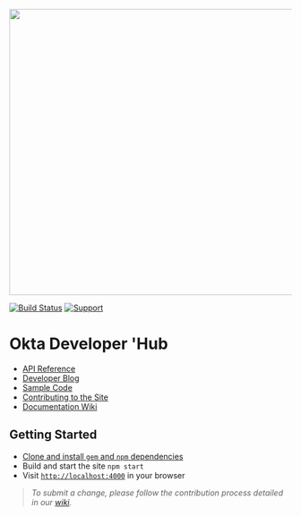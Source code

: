 <p align="center">
<img src="https://devforum.okta.com/uploads/oktadev/original/1X/bf54a16b5fda189e4ad2706fb57cbb7a1e5b8deb.png" href='https://devforum.okta.com/' width="512px"/>
</p>

[![Build Status](https://travis-ci.org/okta/okta.github.io.svg?branch=master)](https://travis-ci.org/okta/okta.github.io)
[![Support](https://img.shields.io/badge/support-Developer%20Forum-blue.svg)](https://devforum.okta.com/)

# Okta Developer 'Hub
- [API Reference](https://developer.okta.com/docs/api/resources/)
- [Developer Blog](https://developer.okta.com/blog/)
- [Sample Code](https://developer.okta.com/code/)
- [Contributing to the Site](https://github.com/jmelberg-okta/okta.github.io/wiki/Contributing-to-the-Site)
- [Documentation Wiki](https://github.com/jmelberg-okta/okta.github.io/wiki)

## Getting Started
- [Clone and install `gem` and `npm` dependencies](https://github.com/jmelberg-okta/okta.github.io/wiki/Setting-Up-Your-Environment)
- Build and start the site `npm start`
- Visit [`http://localhost:4000`](http://localhost:4000) in your browser

> *To submit a change, please follow the contribution process detailed in our [wiki](https://github.com/jmelberg-okta/okta.github.io/wiki).*
